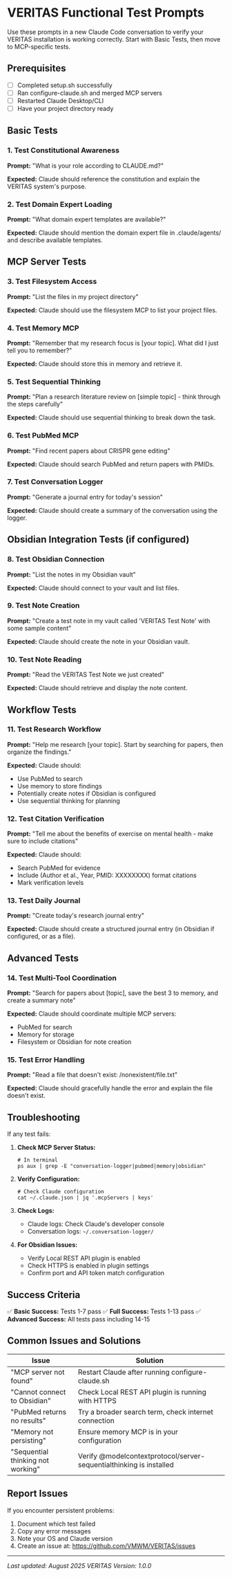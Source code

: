 # VERITAS Functional Test Prompts

Use these prompts in a new Claude Code conversation to verify your VERITAS installation is working correctly. Start with Basic Tests, then move to MCP-specific tests.

## Prerequisites
- [ ] Completed setup.sh successfully
- [ ] Ran configure-claude.sh and merged MCP servers
- [ ] Restarted Claude Desktop/CLI
- [ ] Have your project directory ready

## Basic Tests

### 1. Test Constitutional Awareness
**Prompt:** "What is your role according to CLAUDE.md?"

**Expected:** Claude should reference the constitution and explain the VERITAS system's purpose.

### 2. Test Domain Expert Loading
**Prompt:** "What domain expert templates are available?"

**Expected:** Claude should mention the domain expert file in .claude/agents/ and describe available templates.

## MCP Server Tests

### 3. Test Filesystem Access
**Prompt:** "List the files in my project directory"

**Expected:** Claude should use the filesystem MCP to list your project files.

### 4. Test Memory MCP
**Prompt:** "Remember that my research focus is [your topic]. What did I just tell you to remember?"

**Expected:** Claude should store this in memory and retrieve it.

### 5. Test Sequential Thinking
**Prompt:** "Plan a research literature review on [simple topic] - think through the steps carefully"

**Expected:** Claude should use sequential thinking to break down the task.

### 6. Test PubMed MCP
**Prompt:** "Find recent papers about CRISPR gene editing"

**Expected:** Claude should search PubMed and return papers with PMIDs.

### 7. Test Conversation Logger
**Prompt:** "Generate a journal entry for today's session"

**Expected:** Claude should create a summary of the conversation using the logger.

## Obsidian Integration Tests (if configured)

### 8. Test Obsidian Connection
**Prompt:** "List the notes in my Obsidian vault"

**Expected:** Claude should connect to your vault and list files.

### 9. Test Note Creation
**Prompt:** "Create a test note in my vault called 'VERITAS Test Note' with some sample content"

**Expected:** Claude should create the note in your Obsidian vault.

### 10. Test Note Reading
**Prompt:** "Read the VERITAS Test Note we just created"

**Expected:** Claude should retrieve and display the note content.

## Workflow Tests

### 11. Test Research Workflow
**Prompt:** "Help me research [your topic]. Start by searching for papers, then organize the findings."

**Expected:** Claude should:
- Use PubMed to search
- Use memory to store findings
- Potentially create notes if Obsidian is configured
- Use sequential thinking for planning

### 12. Test Citation Verification
**Prompt:** "Tell me about the benefits of exercise on mental health - make sure to include citations"

**Expected:** Claude should:
- Search PubMed for evidence
- Include (Author et al., Year, PMID: XXXXXXXX) format citations
- Mark verification levels

### 13. Test Daily Journal
**Prompt:** "Create today's research journal entry"

**Expected:** Claude should create a structured journal entry (in Obsidian if configured, or as a file).

## Advanced Tests

### 14. Test Multi-Tool Coordination
**Prompt:** "Search for papers about [topic], save the best 3 to memory, and create a summary note"

**Expected:** Claude should coordinate multiple MCP servers:
- PubMed for search
- Memory for storage
- Filesystem or Obsidian for note creation

### 15. Test Error Handling
**Prompt:** "Read a file that doesn't exist: /nonexistent/file.txt"

**Expected:** Claude should gracefully handle the error and explain the file doesn't exist.

## Troubleshooting

If any test fails:

1. **Check MCP Server Status:**
   ```
   # In terminal
   ps aux | grep -E "conversation-logger|pubmed|memory|obsidian"
   ```

2. **Verify Configuration:**
   ```
   # Check Claude configuration
   cat ~/.claude.json | jq '.mcpServers | keys'
   ```

3. **Check Logs:**
   - Claude logs: Check Claude's developer console
   - Conversation logs: `~/.conversation-logger/`

4. **For Obsidian Issues:**
   - Verify Local REST API plugin is enabled
   - Check HTTPS is enabled in plugin settings
   - Confirm port and API token match configuration

## Success Criteria

✅ **Basic Success:** Tests 1-7 pass
✅ **Full Success:** Tests 1-13 pass
✅ **Advanced Success:** All tests pass including 14-15

## Common Issues and Solutions

| Issue | Solution |
| --- | --- |
| "MCP server not found" | Restart Claude after running configure-claude.sh |
| "Cannot connect to Obsidian" | Check Local REST API plugin is running with HTTPS |
| "PubMed returns no results" | Try a broader search term, check internet connection |
| "Memory not persisting" | Ensure memory MCP is in your configuration |
| "Sequential thinking not working" | Verify @modelcontextprotocol/server-sequentialthinking is installed |

## Report Issues

If you encounter persistent problems:
1. Document which test failed
2. Copy any error messages
3. Note your OS and Claude version
4. Create an issue at: https://github.com/VMWM/VERITAS/issues

---
*Last updated: August 2025*
*VERITAS Version: 1.0.0*